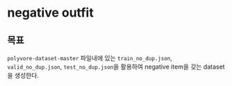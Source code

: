# negative outfit

## 목표
`polyvore-dataset-master` 파일내에 있는 `train_no_dup.json`, `valid_no_dup.json`, `test_no_dup.json`을 활용하여 negative item을 갖는 dataset을 생성한다.
